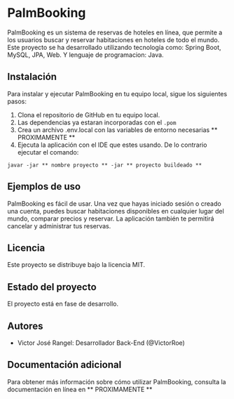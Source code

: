 # PalmBooking

PalmBooking es un sistema de reservas de hoteles en línea, que permite a los usuarios buscar y reservar habitaciones en hoteles de todo el mundo. Este proyecto se ha desarrollado utilizando tecnología como: Spring Boot, MySQL, JPA, Web. Y lenguaje de programacion: Java.

## Instalación

Para instalar y ejecutar PalmBooking en tu equipo local, sigue los siguientes pasos:

1. Clona el repositorio de GitHub en tu equipo local.
2. Las dependencias ya estaran incorporadas con el `` .pom ``
3. Crea un archivo .env.local con las variables de entorno necesarias ** PROXIMAMENTE **
4. Ejecuta la aplicación con el IDE que estes usando. De lo contrario ejecutar el comando:

`` javar -jar ** nombre proyecto ** -jar ** proyecto buildeado ** ``

## Ejemplos de uso

PalmBooking es fácil de usar. Una vez que hayas iniciado sesión o creado una cuenta, puedes buscar habitaciones disponibles en cualquier lugar del mundo, comparar precios y reservar. La aplicación también te permitirá cancelar y administrar tus reservas.

## Licencia

Este proyecto se distribuye bajo la licencia MIT.

## Estado del proyecto

El proyecto está en fase de desarrollo.

## Autores

- Victor José Rangel: Desarrollador Back-End (@VictorRoe)

## Documentación adicional

Para obtener más información sobre cómo utilizar PalmBooking, consulta la documentación en línea en ** PROXIMAMENTE **
